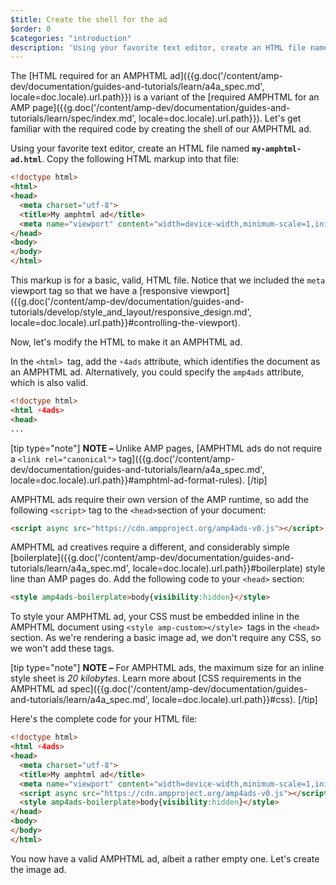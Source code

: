 ```yaml
---
$title: Create the shell for the ad
$order: 0
$categories: "introduction"
description: 'Using your favorite text editor, create an HTML file named my-amphtml-ad.html. Copy the following HTML markup into that file: ...'
---
```


The [HTML required for an AMPHTML ad]({{g.doc('/content/amp-dev/documentation/guides-and-tutorials/learn/a4a_spec.md', locale=doc.locale).url.path}}) is a variant of the [required AMPHTML for an AMP page]({{g.doc('/content/amp-dev/documentation/guides-and-tutorials/learn/spec/index.md', locale=doc.locale).url.path}}). Let's get familiar with the required code by creating the shell of our AMPHTML ad.

Using your favorite text editor, create an HTML file named **`my-amphtml-ad.html`**. Copy the following HTML markup into that file:

```html
<!doctype html>
<html>
<head>
  <meta charset="utf-8">
  <title>My amphtml ad</title>
  <meta name="viewport" content="width=device-width,minimum-scale=1,initial-scale=1">
</head>
<body>
</body>
</html>
```

This markup is for a basic, valid, HTML file.  Notice that we included the `meta` viewport tag so that we have a [responsive viewport]({{g.doc('/content/amp-dev/documentation/guides-and-tutorials/develop/style_and_layout/responsive_design.md', locale=doc.locale).url.path}}#controlling-the-viewport).

Now, let's modify the HTML to make it an AMPHTML ad.

In the `<html> `tag,  add the  `⚡4ads` attribute, which identifies the document as an AMPHTML ad.  Alternatively, you could specify the `amp4ads` attribute, which is also valid.

```html hl_lines="2"
<!doctype html>
<html ⚡4ads>
<head>
...
```

[tip type="note"]
**NOTE –**  Unlike AMP pages, [AMPHTML ads do not require a `<link rel="canonical">` tag]({{g.doc('/content/amp-dev/documentation/guides-and-tutorials/learn/a4a_spec.md', locale=doc.locale).url.path}}#amphtml-ad-format-rules).
[/tip]

AMPHTML ads require their own version of the AMP runtime, so add the following `<script>` tag to the `<head>`section of your document:

```html hl_lines="1"
<script async src="https://cdn.ampproject.org/amp4ads-v0.js"></script>
```

AMPHTML ad creatives require a different, and considerably simple [boilerplate]({{g.doc('/content/amp-dev/documentation/guides-and-tutorials/learn/a4a_spec.md', locale=doc.locale).url.path}}#boilerplate) style line than AMP pages do. Add the following code to your `<head>` section:

```html hl_lines="1"
<style amp4ads-boilerplate>body{visibility:hidden}</style>
```

To style your AMPHTML ad, your CSS must be embedded inline in the AMPHTML document using `<style amp-custom></style> `tags in the `<head>` section. As we're rendering a basic image ad, we don't require any CSS, so we won't add these tags.

[tip type="note"]
**NOTE –** For AMPHTML ads, the maximum size for an inline style sheet is *20 kilobytes*. Learn more about [CSS requirements in the AMPHTML ad spec]({{g.doc('/content/amp-dev/documentation/guides-and-tutorials/learn/a4a_spec.md', locale=doc.locale).url.path}}#css).
[/tip]

Here's the complete code for your HTML file:

```html
<!doctype html>
<html ⚡4ads>
<head>
  <meta charset="utf-8">
  <title>My amphtml ad</title>
  <meta name="viewport" content="width=device-width,minimum-scale=1,initial-scale=1">
  <script async src="https://cdn.ampproject.org/amp4ads-v0.js"></script>
  <style amp4ads-boilerplate>body{visibility:hidden}</style>
</head>
<body>
</body>
</html>
```

You now have a valid AMPHTML ad, albeit a rather empty one. Let's create the image ad.
